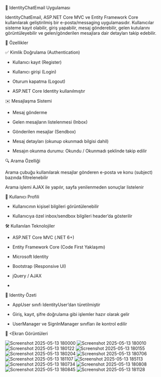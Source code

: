 📧 IdentityChatEmail Uygulaması

<p>IdentityChatEmail, ASP.NET Core MVC ve Entity Framework Core kullanılarak geliştirilmiş bir e-posta/messaging uygulamasıdır. Kullanıcılar sisteme kayıt olabilir, giriş yapabilir, mesaj gönderebilir, gelen kutularını görüntüleyebilir ve gelen/gönderilen mesajlara dair detayları takip edebilir.</p>

🚀 Özellikler

✅ Kimlik Doğrulama (Authentication)

- Kullanıcı kayıt (Register)

- Kullanıcı girişi (Login)

- Oturum kapatma (Logout)

- ASP.NET Core Identity kullanılmıştır

✉️ Mesajlaşma Sistemi

- Mesaj gönderme

- Gelen mesajların listelenmesi (Inbox)

- Gönderilen mesajlar (Sendbox)

- Mesaj detayları (okunup okunmadı bilgisi dahil)

- Mesajın okunma durumu: Okundu / Okunmadı şeklinde takip edilir

🔍 Arama Özelliği

<p>Arama çubuğu kullanılarak mesajlar gönderen e-posta ve konu (subject) bazında filtrelenebilir

Arama işlemi AJAX ile yapılır, sayfa yenilenmeden sonuçlar listelenir</p>

👤 Kullanıcı Profili

- Kullanıcının kişisel bilgileri görüntülenebilir

- Kullanıcıya özel inbox/sendbox bilgileri header’da gösterilir

🛠️ Kullanılan Teknolojiler

- ASP.NET Core MVC (.NET 6+)

- Entity Framework Core (Code First Yaklaşımı)

- Microsoft Identity

- Bootstrap (Responsive UI)

- jQuery / AJAX
- 
🔐 Identity Özeti

- AppUser sınıfı IdentityUser’dan türetilmiştir

- Giriş, kayıt, şifre doğrulama gibi işlemler hazır olarak gelir

- UserManager ve SignInManager sınıfları ile kontrol edilir


📸 <Ekran Görüntüleri

![Screenshot 2025-05-13 180000](https://github.com/user-attachments/assets/92a2ae48-1bdc-4f17-86f3-ee38f37261b5)
![Screenshot 2025-05-13 180010](https://github.com/user-attachments/assets/b339bcb4-5b0a-4222-8a58-e2723c1d3b0b)
![Screenshot 2025-05-13 180122](https://github.com/user-attachments/assets/b444167d-94ce-4783-a80c-616ddb1999d4)
![Screenshot 2025-05-13 180155](https://github.com/user-attachments/assets/44de68d5-2fe3-4340-96f2-d2b21d44b594)
![Screenshot 2025-05-13 180204](https://github.com/user-attachments/assets/517d5954-77da-425a-8da0-15d749d84a19)
![Screenshot 2025-05-13 180706](https://github.com/user-attachments/assets/1d58897c-fe18-47e8-8e45-83740eff3376)
![Screenshot 2025-05-13 181107](https://github.com/user-attachments/assets/8680c49b-af99-45b5-9c18-3303d11e6075)
![Screenshot 2025-05-13 185113](https://github.com/user-attachments/assets/8e39db8c-989e-4d62-8047-5642fefbeed4)
![Screenshot 2025-05-13 180734](https://github.com/user-attachments/assets/b140991b-2049-4400-9d12-d99901c490a0)
![Screenshot 2025-05-13 180808](https://github.com/user-attachments/assets/68796e81-8606-4c6e-bb10-fc74afcb8800)
![Screenshot 2025-05-13 180845](https://github.com/user-attachments/assets/a89a08b1-d643-4824-bcdb-f6c70a376d52)
![Screenshot 2025-05-13 181128](https://github.com/user-attachments/assets/b4f20e0f-f9ec-4b9e-80e5-1ca6c4e70d6a)


